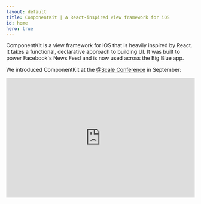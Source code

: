 ```yaml
---
layout: default
title: ComponentKit | A React-inspired view framework for iOS 
id: home
hero: true
---
```


ComponentKit is a view framework for iOS that is heavily inspired by React. It takes a functional, declarative approach to building UI. It was built to power Facebook's News Feed and is now used across the Big Blue app.

We introduced ComponentKit at the <a href="https://www.facebook.com/atscale2014">@Scale Conference</a> in September:

<iframe frameborder="0" allowfullscreen width="100%" height="320" src="https://www.youtube.com/embed/mLSeEoC6GjU"></iframe>
